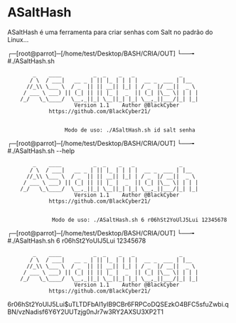 # ASaltHash

ASaltHash é uma ferramenta para criar senhas com Salt no padrão do Linux...

┌─[root@parrot]─[/home/test/Desktop/BASH/CRIA/OUT]
└──╼ #./ASaltHash.sh

		    _    ____          _  _    _   _              _
		   / \  / ___|   __ _ | || |_ | | | |  __ _  ___ | |__
		  //_\\ \___ \  / _  || || __|| |_| | / _  |/ __||  _ \
		 / ___ \ ___) || (_| || || |_ |  _  || (_| |\__ \| | | |
		/_/   \_\____/  \__,_||_| \__||_| |_| \__,_||___/|_| |_|
            		     Version 1.1    Author @BlackCyber
			     https://github.com/BlackCyber21/


                      Modo de uso: ./ASaltHash.sh id salt senha

┌─[root@parrot]─[/home/test/Desktop/BASH/CRIA/OUT]
└──╼ #./ASaltHash.sh --help

		    _    ____          _  _    _   _              _
		   / \  / ___|   __ _ | || |_ | | | |  __ _  ___ | |__
		  //_\\ \___ \  / _  || || __|| |_| | / _  |/ __||  _ \
		 / ___ \ ___) || (_| || || |_ |  _  || (_| |\__ \| | | |
		/_/   \_\____/  \__,_||_| \__||_| |_| \__,_||___/|_| |_|
            		     Version 1.1    Author @BlackCyber
			     https://github.com/BlackCyber21/


                  Modo de uso: ./ASaltHash.sh 6 r06hSt2YoUlJ5Lui 12345678

┌─[root@parrot]─[/home/test/Desktop/BASH/CRIA/OUT]
└──╼ #./ASaltHash.sh 6 r06hSt2YoUlJ5Lui 12345678

		    _    ____          _  _    _   _              _
		   / \  / ___|   __ _ | || |_ | | | |  __ _  ___ | |__
		  //_\\ \___ \  / _  || || __|| |_| | / _  |/ __||  _ \
		 / ___ \ ___) || (_| || || |_ |  _  || (_| |\__ \| | | |
		/_/   \_\____/  \__,_||_| \__||_| |_| \__,_||___/|_| |_|
            		     Version 1.1    Author @BlackCyber
			     https://github.com/BlackCyber21/


$6$r06hSt2YoUlJ5Lui$uTLTDFbAI1yIB9CBr6FRPCoDQSEzkO4BFC5sfuZwbi.qBN/vzNadisf6Y6Y2UUTzjg0nJr7w3RY2AXSU3XP2T1

